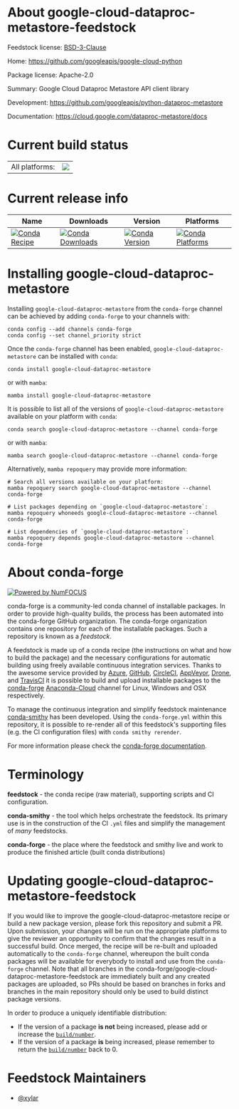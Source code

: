 About google-cloud-dataproc-metastore-feedstock
===============================================

Feedstock license: [BSD-3-Clause](https://github.com/conda-forge/google-cloud-dataproc-metastore-feedstock/blob/main/LICENSE.txt)

Home: https://github.com/googleapis/google-cloud-python

Package license: Apache-2.0

Summary: Google Cloud Dataproc Metastore API client library

Development: https://github.com/googleapis/python-dataproc-metastore

Documentation: https://cloud.google.com/dataproc-metastore/docs

Current build status
====================


<table><tr><td>All platforms:</td>
    <td>
      <a href="https://dev.azure.com/conda-forge/feedstock-builds/_build/latest?definitionId=14800&branchName=main">
        <img src="https://dev.azure.com/conda-forge/feedstock-builds/_apis/build/status/google-cloud-dataproc-metastore-feedstock?branchName=main">
      </a>
    </td>
  </tr>
</table>

Current release info
====================

| Name | Downloads | Version | Platforms |
| --- | --- | --- | --- |
| [![Conda Recipe](https://img.shields.io/badge/recipe-google--cloud--dataproc--metastore-green.svg)](https://anaconda.org/conda-forge/google-cloud-dataproc-metastore) | [![Conda Downloads](https://img.shields.io/conda/dn/conda-forge/google-cloud-dataproc-metastore.svg)](https://anaconda.org/conda-forge/google-cloud-dataproc-metastore) | [![Conda Version](https://img.shields.io/conda/vn/conda-forge/google-cloud-dataproc-metastore.svg)](https://anaconda.org/conda-forge/google-cloud-dataproc-metastore) | [![Conda Platforms](https://img.shields.io/conda/pn/conda-forge/google-cloud-dataproc-metastore.svg)](https://anaconda.org/conda-forge/google-cloud-dataproc-metastore) |

Installing google-cloud-dataproc-metastore
==========================================

Installing `google-cloud-dataproc-metastore` from the `conda-forge` channel can be achieved by adding `conda-forge` to your channels with:

```
conda config --add channels conda-forge
conda config --set channel_priority strict
```

Once the `conda-forge` channel has been enabled, `google-cloud-dataproc-metastore` can be installed with `conda`:

```
conda install google-cloud-dataproc-metastore
```

or with `mamba`:

```
mamba install google-cloud-dataproc-metastore
```

It is possible to list all of the versions of `google-cloud-dataproc-metastore` available on your platform with `conda`:

```
conda search google-cloud-dataproc-metastore --channel conda-forge
```

or with `mamba`:

```
mamba search google-cloud-dataproc-metastore --channel conda-forge
```

Alternatively, `mamba repoquery` may provide more information:

```
# Search all versions available on your platform:
mamba repoquery search google-cloud-dataproc-metastore --channel conda-forge

# List packages depending on `google-cloud-dataproc-metastore`:
mamba repoquery whoneeds google-cloud-dataproc-metastore --channel conda-forge

# List dependencies of `google-cloud-dataproc-metastore`:
mamba repoquery depends google-cloud-dataproc-metastore --channel conda-forge
```


About conda-forge
=================

[![Powered by
NumFOCUS](https://img.shields.io/badge/powered%20by-NumFOCUS-orange.svg?style=flat&colorA=E1523D&colorB=007D8A)](https://numfocus.org)

conda-forge is a community-led conda channel of installable packages.
In order to provide high-quality builds, the process has been automated into the
conda-forge GitHub organization. The conda-forge organization contains one repository
for each of the installable packages. Such a repository is known as a *feedstock*.

A feedstock is made up of a conda recipe (the instructions on what and how to build
the package) and the necessary configurations for automatic building using freely
available continuous integration services. Thanks to the awesome service provided by
[Azure](https://azure.microsoft.com/en-us/services/devops/), [GitHub](https://github.com/),
[CircleCI](https://circleci.com/), [AppVeyor](https://www.appveyor.com/),
[Drone](https://cloud.drone.io/welcome), and [TravisCI](https://travis-ci.com/)
it is possible to build and upload installable packages to the
[conda-forge](https://anaconda.org/conda-forge) [Anaconda-Cloud](https://anaconda.org/)
channel for Linux, Windows and OSX respectively.

To manage the continuous integration and simplify feedstock maintenance
[conda-smithy](https://github.com/conda-forge/conda-smithy) has been developed.
Using the ``conda-forge.yml`` within this repository, it is possible to re-render all of
this feedstock's supporting files (e.g. the CI configuration files) with ``conda smithy rerender``.

For more information please check the [conda-forge documentation](https://conda-forge.org/docs/).

Terminology
===========

**feedstock** - the conda recipe (raw material), supporting scripts and CI configuration.

**conda-smithy** - the tool which helps orchestrate the feedstock.
                   Its primary use is in the construction of the CI ``.yml`` files
                   and simplify the management of *many* feedstocks.

**conda-forge** - the place where the feedstock and smithy live and work to
                  produce the finished article (built conda distributions)


Updating google-cloud-dataproc-metastore-feedstock
==================================================

If you would like to improve the google-cloud-dataproc-metastore recipe or build a new
package version, please fork this repository and submit a PR. Upon submission,
your changes will be run on the appropriate platforms to give the reviewer an
opportunity to confirm that the changes result in a successful build. Once
merged, the recipe will be re-built and uploaded automatically to the
`conda-forge` channel, whereupon the built conda packages will be available for
everybody to install and use from the `conda-forge` channel.
Note that all branches in the conda-forge/google-cloud-dataproc-metastore-feedstock are
immediately built and any created packages are uploaded, so PRs should be based
on branches in forks and branches in the main repository should only be used to
build distinct package versions.

In order to produce a uniquely identifiable distribution:
 * If the version of a package **is not** being increased, please add or increase
   the [``build/number``](https://docs.conda.io/projects/conda-build/en/latest/resources/define-metadata.html#build-number-and-string).
 * If the version of a package **is** being increased, please remember to return
   the [``build/number``](https://docs.conda.io/projects/conda-build/en/latest/resources/define-metadata.html#build-number-and-string)
   back to 0.

Feedstock Maintainers
=====================

* [@xylar](https://github.com/xylar/)

